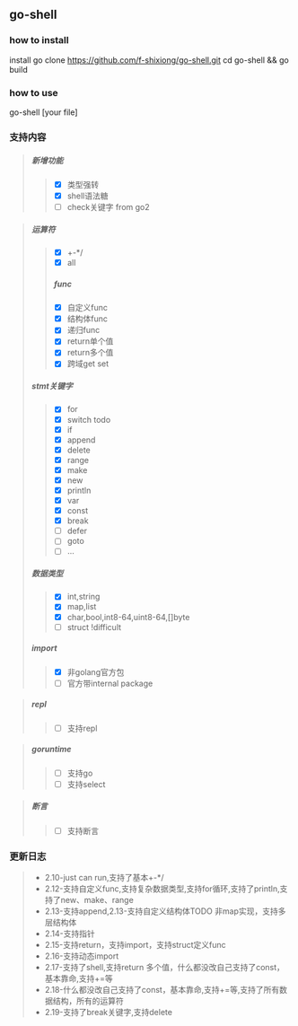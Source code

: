 ## go-shell
### how to install
install go
clone https://github.com/f-shixiong/go-shell.git
cd go-shell && go build
### how to use
go-shell [your file]


### 支持内容
>##### 新增功能
>> - [x] 类型强转
>> - [x] shell语法糖
>> - [ ] check关键字 from go2

>##### 运算符
>> - [x] +-*/
>> - [x] all
>>##### func
>> - [x] 自定义func
>> - [x] 结构体func
>> - [x] 递归func
>> - [x] return单个值
>> - [x] return多个值
>> - [x] 跨域get set 
>##### stmt关键字
>> - [x] for
>> - [x] switch todo
>> - [x] if
>> - [x] append
>> - [x] delete
>> - [x] range
>> - [x] make
>> - [x] new
>> - [x] println
>> - [x] var
>> - [x] const
>> - [x] break
>> - [ ] defer
>> - [ ] goto
>> - [ ] ...
>##### 数据类型
>> - [x] int,string
>> - [x] map,list
>> - [x] char,bool,int8-64,uint8-64,[]byte
>> - [ ] struct !difficult
>##### import
>> - [x] 非golang官方包
>> - [ ] 官方带internal package

>##### repl
>> - [ ] 支持repl

>##### goruntime
>> - [ ] 支持go
>> - [ ] 支持select

>##### 断言
>> - [ ] 支持断言

### 更新日志
> - 2.10-just can run,支持了基本+-*/
> - 2.12-支持自定义func,支持复杂数据类型,支持for循环,支持了println,支持了new、make、range
> - 2.13-支持append,2.13-支持自定义结构体TODO 非map实现，支持多层结构体
> - 2.14-支持指针
> - 2.15-支持return，支持import，支持struct定义func
> - 2.16-支持动态import
> - 2.17-支持了shell,支持return 多个值，什么都没改自己支持了const，基本靠命,支持+=等
> - 2.18-什么都没改自己支持了const，基本靠命,支持+=等,支持了所有数据结构，所有的运算符
> - 2.19-支持了break关键字,支持delete
